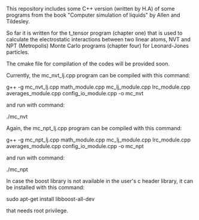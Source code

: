 This repository includes some C++ version (written by H.A) of some programs from the book "Computer simulation of liquids"
by Allen and Tildesley.

So far it is written for the t_tensor program (chapter one) that is used to calculate the electrostatic interactions between two linear atoms, NVT and NPT (Metropolis) Monte Carlo programs (chapter four) for Leonard-Jones particles.

The cmake file for compilation of the codes will be provided soon.

Currently, the mc_nvt_lj.cpp program can be compiled with this command:

g++ -g mc_nvt_lj.cpp math_module.cpp mc_lj_module.cpp lrc_module.cpp averages_module.cpp config_io_module.cpp -o mc_nvt

and run with command:

./mc_nvt

Again, the mc_npt_lj.cpp program can be compiled with this command:

g++ -g mc_npt_lj.cpp math_module.cpp mc_lj_module.cpp lrc_module.cpp averages_module.cpp config_io_module.cpp -o mc_npt

and run with command:

./mc_npt

In case the boost library is not available in the user's c header library, it can be installed with this command:

sudo apt-get install libboost-all-dev

that needs root privilege.
